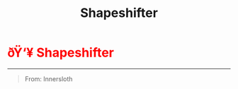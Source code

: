 ﻿---
lang: en-US
title: Shapeshifter
prev:
next:
---

# <font color="red">ðŸ‘¥ <b>Shapeshifter</b></font> <Badge text="Vanilla" type="tip" vertical="middle"/>
---

> From: Innersloth

